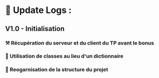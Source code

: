 # 🔨 Update Logs :


## V1.0 - Initialisation
### ⚒️ Récupération du serveur et du client du TP avant le bonus

### 🔁 Utilisation de classes au lieu d'un dictionnaire

### 📁 Reogarnisation de la structure du projet